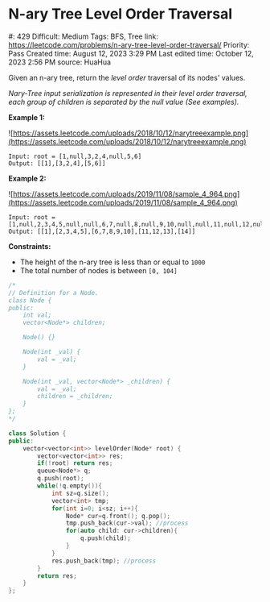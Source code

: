 # N-ary Tree Level Order Traversal

#: 429
Difficult: Medium
Tags: BFS, Tree
link: https://leetcode.com/problems/n-ary-tree-level-order-traversal/
Priority: Pass
Created time: August 12, 2023 3:29 PM
Last edited time: October 12, 2023 2:56 PM
source: HuaHua

Given an n-ary tree, return the *level order* traversal of its nodes' values.

*Nary-Tree input serialization is represented in their level order traversal, each group of children is separated by the null value (See examples).*

**Example 1:**

![https://assets.leetcode.com/uploads/2018/10/12/narytreeexample.png](https://assets.leetcode.com/uploads/2018/10/12/narytreeexample.png)

```
Input: root = [1,null,3,2,4,null,5,6]
Output: [[1],[3,2,4],[5,6]]

```

**Example 2:**

![https://assets.leetcode.com/uploads/2019/11/08/sample_4_964.png](https://assets.leetcode.com/uploads/2019/11/08/sample_4_964.png)

```
Input: root = [1,null,2,3,4,5,null,null,6,7,null,8,null,9,10,null,null,11,null,12,null,13,null,null,14]
Output: [[1],[2,3,4,5],[6,7,8,9,10],[11,12,13],[14]]

```

**Constraints:**

- The height of the n-ary tree is less than or equal to `1000`
- The total number of nodes is between `[0, 104]`

```cpp
/*
// Definition for a Node.
class Node {
public:
    int val;
    vector<Node*> children;

    Node() {}

    Node(int _val) {
        val = _val;
    }

    Node(int _val, vector<Node*> _children) {
        val = _val;
        children = _children;
    }
};
*/

class Solution {
public:
    vector<vector<int>> levelOrder(Node* root) {
        vector<vector<int>> res;
        if(!root) return res;
        queue<Node*> q;
        q.push(root);
        while(!q.empty()){
            int sz=q.size();
            vector<int> tmp;
            for(int i=0; i<sz; i++){
                Node* cur=q.front(); q.pop();
                tmp.push_back(cur->val); //process
                for(auto child: cur->children){
                    q.push(child);
                }
            }
            res.push_back(tmp); //process
        }
        return res;
    }
};
```